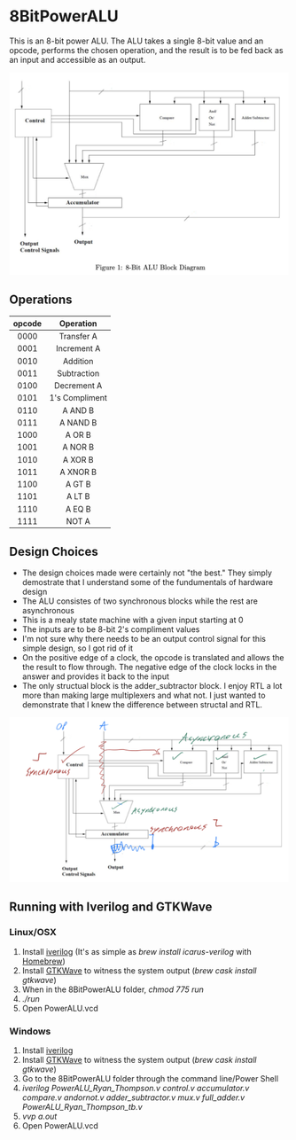 # 8BitPowerALU
This is an 8-bit power ALU. The ALU takes a single 8-bit value and an opcode, performs the chosen operation, and the result is to be fed back as an input and accessible as an output.

![Original Block Diagram](https://github.com/rthomp10/8BitPowerALU/blob/master/block_diagram_initial.png "Initial Block Diagram")

## Operations
|opcode| Operation      |
| :---:|:--------------:|
| 0000 | Transfer A     |
| 0001 | Increment A    |
| 0010 | Addition       |
| 0011 | Subtraction    |
| 0100 | Decrement A    |
| 0101 | 1's Compliment |
| 0110 | A AND  B       |
| 0111 | A NAND B       |
| 1000 | A OR   B       |
| 1001 | A NOR  B       |
| 1010 | A XOR  B       |
| 1011 | A XNOR B       |
| 1100 | A GT   B       |
| 1101 | A LT   B       |
| 1110 | A EQ   B       |
| 1111 | NOT A          |

## Design Choices

* The design choices made were certainly not "the best." They simply demostrate that I understand some of the fundumentals of hardware design
* The ALU consistes of two synchronous blocks while the rest are asynchronous
* This is a mealy state machine with a given input starting at 0
* The inputs are to be 8-bit 2's compliment values
* I'm not sure why there needs to be an output control signal for this simple design, so I got rid of it
* On the positive edge of a clock, the opcode is translated and allows the the result to flow through. The negative edge of the clock locks in the answer and provides it back to the input
* The only structual block is the adder_subtractor block. I enjoy RTL a lot more than making large multiplexers and what not. I just wanted to demonstrate that I knew the difference between structal and RTL.

![Modified Block Diagram](https://github.com/rthomp10/8BitPowerALU/blob/master/block_diagram_modified.png "Modified Block Diagram")

## Running with Iverilog and GTKWave
### Linux/OSX
1. Install [iverilog](http://iverilog.icarus.com) (It's as simple as _brew install icarus-verilog_ with [Homebrew](https://brew.sh))
2. Install [GTKWave](http://gtkwave.sourceforge.net) to witness the system output (_brew cask install gtkwave_)
3. When in the 8BitPowerALU folder, _chmod 775 run_
4. _./run_
5. Open PowerALU.vcd
### Windows
1. Install [iverilog](http://iverilog.icarus.com) 
2. Install [GTKWave](http://gtkwave.sourceforge.net) to witness the system output (_brew cask install gtkwave_)
3. Go to the 8BitPowerALU folder through the command line/Power Shell
4. _iverilog PowerALU_Ryan_Thompson.v control.v accumulator.v compare.v andornot.v adder_subtractor.v mux.v full_adder.v PowerALU_Ryan_Thompson_tb.v_
5. _vvp a.out_
6. Open PowerALU.vcd
